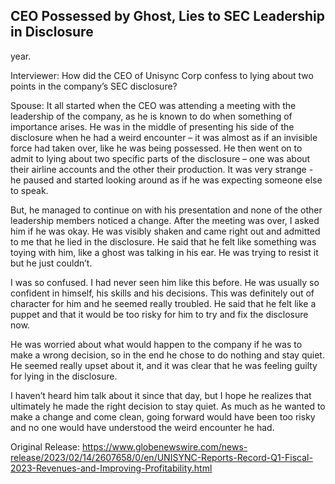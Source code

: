 ## CEO Possessed by Ghost, Lies to SEC Leadership in Disclosure
 year.

Interviewer: How did the CEO of Unisync Corp confess to lying about two points in the company’s SEC disclosure?

Spouse: It all started when the CEO was attending a meeting with the leadership of the company, as he is known to do when something of importance arises. He was in the middle of presenting his side of the disclosure when he had a weird encounter – it was almost as if an invisible force had taken over, like he was being possessed. He then went on to admit to lying about two specific parts of the disclosure – one was about their airline accounts and the other their production. It was very strange - he paused and started looking around as if he was expecting someone else to speak. 

But, he managed to continue on with his presentation and none of the other leadership members noticed a change. After the meeting was over, I asked him if he was okay. He was visibly shaken and came right out and admitted to me that he lied in the disclosure. He said that he felt like something was toying with him, like a ghost was talking in his ear. He was trying to resist it but he just couldn’t. 

I was so confused. I had never seen him like this before. He was usually so confident in himself, his skills and his decisions. This was definitely out of character for him and he seemed really troubled. He said that he felt like a puppet and that it would be too risky for him to try and fix the disclosure now. 

He was worried about what would happen to the company if he was to make a wrong decision, so in the end he chose to do nothing and stay quiet. He seemed really upset about it, and it was clear that he was feeling guilty for lying in the disclosure. 

I haven’t heard him talk about it since that day, but I hope he realizes that ultimately he made the right decision to stay quiet. As much as he wanted to make a change and come clean, going forward would have been too risky and no one would have understood the weird encounter he had. 




Original Release: https://www.globenewswire.com/news-release/2023/02/14/2607658/0/en/UNISYNC-Reports-Record-Q1-Fiscal-2023-Revenues-and-Improving-Profitability.html